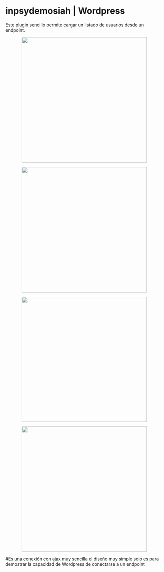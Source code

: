 # inpsydemosiah | Wordpress
Este plugin sencillo permite cargar un listado de usuarios desde un endpoint.
<p align="center"><img src="https://imgur.com/wXRWgif.jpg" width="400"></p>
<p align="center"><img src="https://imgur.com/wla3lDF.jpg" width="400"></p>
<p align="center"><img src="https://imgur.com/d0ozur8.jpg" width="400"></p>
<p align="center"><img src="https://imgur.com/gUhf65A.jpg" width="400"></p>
#Es una conexión con ajax muy sencilla el diseño muy simple solo es para demostrar la capacidad de Wordpress de conectarse a un endpoint
